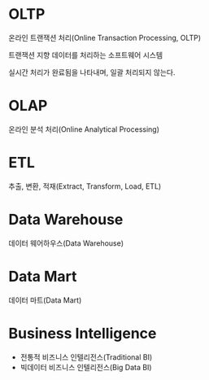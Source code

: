 # OLTP

온라인 트랜잭션 처리(Online Transaction Processing, OLTP)



트랜잭션 지향 데이터를 처리하는 소프트웨어 시스템

실시간 처리가 완료됨을 나타내며, 일괄 처리되지 않는다.









# OLAP

온라인 분석 처리(Online Analytical Processing)







# ETL

추출, 변환, 적재(Extract, Transform, Load, ETL)





# Data Warehouse

데이터 웨어하우스(Data Warehouse)





# Data Mart

데이터 마트(Data Mart)





# Business Intelligence

- 전통적 비즈니스 인텔리전스(Traditional BI)
- 빅데이터 비즈니스 인텔리전스(Big Data BI)